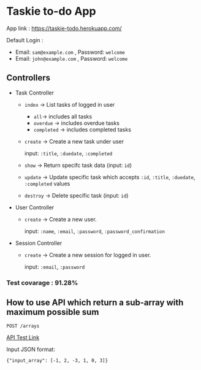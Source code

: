 # Taskie to-do App
App link : https://taskie-todo.herokuapp.com/

Default Login :
* Email: `sam@example.com` , Password: `welcome`
* Email: `john@example.com` , Password: `welcome`
## Controllers
* Task Controller 
    * `index` -> List tasks of logged in user
        * `all`-> includes all tasks
        * `overdue` -> includes overdue tasks
        * `completed` -> includes completed tasks
    * `create` -> Create a new task under user
        
        input: `:title`, `:duedate`, `:completed`
    * `show` -> Return specifc task data (input: `id`)
    * `update` -> Update specific task which accepts `:id`, `:title`, `:duedate`, `:completed` values
    * `destroy` -> Delete specific task (input: `id`)
* User Controller
    * `create` -> Create a new user.


        input: `:name`, `:email`, `:password`, `:password_confirmation`
            
* Session Controller
    * `create` -> Create a new session for logged in user.

        input: `:email`, `:password`

### Test covarage : 91.28% 


## How to use API which return a sub-array with maximum possible sum
`POST /arrays`

[API Test Link]('https://hopp.sh/r/ZbeBs1wwHRan')

Input JSON format:
```
{"input_array": [-1, 2, -3, 1, 0, 3]}
```
